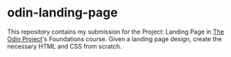 # odin-landing-page
This repository contains my submission for the Project: Landing Page in [The Odin Project](https://www.theodinproject.com/)'s Foundations course. Given a landing page design, create the necessary HTML and CSS from scratch.
